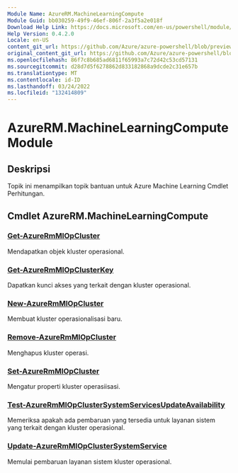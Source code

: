 ```yaml
---
Module Name: AzureRM.MachineLearningCompute
Module Guid: bb030259-49f9-46ef-806f-2a3f5a2e018f
Download Help Link: https://docs.microsoft.com/en-us/powershell/module/azurerm.machinelearningcompute
Help Version: 0.4.2.0
Locale: en-US
content_git_url: https://github.com/Azure/azure-powershell/blob/preview/src/ResourceManager/MachineLearningCompute/Commands.MachineLearningCompute/help/AzureRM.MachineLearningCompute.md
original_content_git_url: https://github.com/Azure/azure-powershell/blob/preview/src/ResourceManager/MachineLearningCompute/Commands.MachineLearningCompute/help/AzureRM.MachineLearningCompute.md
ms.openlocfilehash: 86f7c8b685ad6811f65993a7c72d42c53cd57131
ms.sourcegitcommit: d28d7d5f6278862d833182868a9dcde2c31e657b
ms.translationtype: MT
ms.contentlocale: id-ID
ms.lasthandoff: 03/24/2022
ms.locfileid: "132414809"
---
```

# AzureRM.MachineLearningCompute Module
## Deskripsi
Topik ini menampilkan topik bantuan untuk Azure Machine Learning Cmdlet Perhitungan.

## Cmdlet AzureRM.MachineLearningCompute
### [Get-AzureRmMlOpCluster](Get-AzureRmMlOpCluster.md)
Mendapatkan objek kluster operasional.

### [Get-AzureRmMlOpClusterKey](Get-AzureRmMlOpClusterKey.md)
Dapatkan kunci akses yang terkait dengan kluster operasional.

### [New-AzureRmMlOpCluster](New-AzureRmMlOpCluster.md)
Membuat kluster operasionalisasi baru.

### [Remove-AzureRmMlOpCluster](Remove-AzureRmMlOpCluster.md)
Menghapus kluster operasi.

### [Set-AzureRmMlOpCluster](Set-AzureRmMlOpCluster.md)
Mengatur properti kluster operasiisasi.

### [Test-AzureRmMlOpClusterSystemServicesUpdateAvailability](Test-AzureRmMlOpClusterSystemServicesUpdateAvailability.md)
Memeriksa apakah ada pembaruan yang tersedia untuk layanan sistem yang terkait dengan kluster operasional.

### [Update-AzureRmMlOpClusterSystemService](Update-AzureRmMlOpClusterSystemService.md)
Memulai pembaruan layanan sistem kluster operasional.


